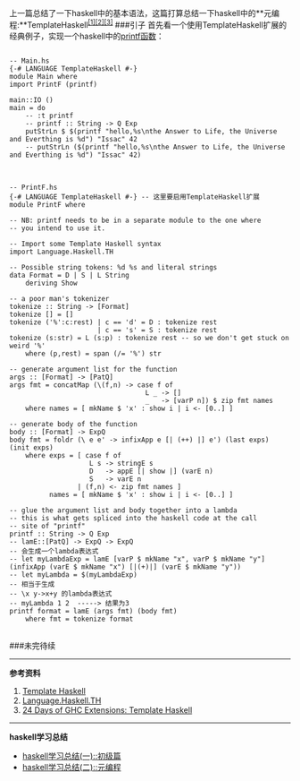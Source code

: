 <!--{layout:default title:haskell学习总结(二)::元编程}-->
上一篇总结了一下haskell中的基本语法，这篇打算总结一下haskell中的**元编程:**TemplateHaskell<sup>[[1]](#reference1)</sup><sup>[[2]](#reference2)</sup><sup>[[3]](#reference3)</sup>
###引子
首先看一个使用TemplateHaskell扩展的经典例子，实现一个haskell中的[printf函数](https://ocharles.org.uk/blog/guest-posts/2014-12-22-template-haskell.html)：

<pre class="language-haskell line-numbers">
<code>
-- Main.hs
{-# LANGUAGE TemplateHaskell #-}
module Main where
import PrintF (printf)

main::IO ()
main = do
	-- :t printf
	-- printf :: String -> Q Exp
	putStrLn $ $(printf "hello,%s\nthe Answer to Life, the Universe and Everthing is %d") "Issac" 42
	-- putStrLn ($(printf "hello,%s\nthe Answer to Life, the Universe and Everthing is %d") "Issac" 42)
</code>
</pre>

<pre class="language-haskell line-numbers">
<code>
-- PrintF.hs
{-# LANGUAGE TemplateHaskell #-} -- 这里要启用TemplateHaskell扩展
module PrintF where

-- NB: printf needs to be in a separate module to the one where
-- you intend to use it.

-- Import some Template Haskell syntax
import Language.Haskell.TH

-- Possible string tokens: %d %s and literal strings
data Format = D | S | L String
    deriving Show

-- a poor man's tokenizer
tokenize :: String -> [Format]
tokenize [] = []
tokenize ('%':c:rest) | c == 'd' = D : tokenize rest
                      | c == 's' = S : tokenize rest
tokenize (s:str) = L (s:p) : tokenize rest -- so we don't get stuck on weird '%'
    where (p,rest) = span (/= '%') str

-- generate argument list for the function
args :: [Format] -> [PatQ]
args fmt = concatMap (\(f,n) -> case f of
                                  L _ -> []
                                  _   -> [varP n]) $ zip fmt names
    where names = [ mkName $ 'x' : show i | i <- [0..] ]

-- generate body of the function
body :: [Format] -> ExpQ
body fmt = foldr (\ e e' -> infixApp e [| (++) |] e') (last exps) (init exps)
    where exps = [ case f of
                    L s -> stringE s
                    D   -> appE [| show |] (varE n)
                    S   -> varE n
                 | (f,n) <- zip fmt names ]
          names = [ mkName $ 'x' : show i | i <- [0..] ]

-- glue the argument list and body together into a lambda
-- this is what gets spliced into the haskell code at the call
-- site of "printf"
printf :: String -> Q Exp
-- lamE::[PatQ] -> ExpQ -> ExpQ 
-- 会生成一个lambda表达式 
-- let myLambdaExp = lamE [varP $ mkName "x", varP $ mkName "y"] (infixApp (varE $ mkName "x") [|(+)|] (varE $ mkName "y"))
-- let myLambda = $(myLambdaExp)
-- 相当于生成
-- \x y->x+y 的lambda表达式
-- myLambda 1 2  -----> 结果为3
printf format = lamE (args fmt) (body fmt)
    where fmt = tokenize format
</code>
</pre>

###未完待续

------

**参考资料**

<a name="reference1" id="reference"></a><a name="reference2" id="reference"></a><a name="reference3" id="reference"></a>

1. [Template Haskell](https://wiki.haskell.org/Template_Haskell)
2. [Language.Haskell.TH](http://hackage.haskell.org/package/template-haskell-2.9.0.0/docs/Language-Haskell-TH.html)
3. [24 Days of GHC Extensions: Template Haskell](https://ocharles.org.uk/blog/guest-posts/2014-12-22-template-haskell.html)

------

**haskell学习总结**

* [haskell学习总结(一)::初级篇](../2015-07-02/learn_haskell_lession1.html)
* [haskell学习总结(二)::元编程](../2015-08-12/learn_haskell_lession2.html)

